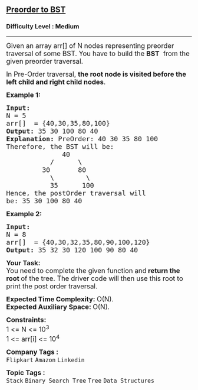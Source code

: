 <h2><a href="https://www.geeksforgeeks.org/problems/preorder-to-postorder4423/1?page=3&category=Linked%20List,Binary%20Search%20Tree&status=unsolved&sortBy=difficulty">Preorder to BST</a></h2><h3>Difficulty Level : Medium</h3><hr><div class="problems_problem_content__Xm_eO"><p><span style="font-size: 18px;">Given an array arr[] of N nodes representing preorder traversal of some BST. You have to build the </span><strong style="font-size: 18px;">BST</strong><span style="font-size: 18px;">&nbsp;</span><span style="font-size: 18px;"> from the given preorder traversal.&nbsp;</span></p>
<p><span style="font-size: 18px;">In Pre-Order traversal,&nbsp;<strong>the root node is visited before the left child and right child nodes</strong>.</span></p>
<p><strong><span style="font-size: 18px;">Example 1:</span></strong></p>
<pre><strong><span style="font-size: 18px;">Input:
</span></strong><span style="font-size: 18px;">N = 5
arr[]  = {40,30,35,80,100}
<strong>Output: </strong>35 30 100 80 40<strong>
Explanation:</strong>&nbsp;PreOrder: 40 30 35 80 100
Therefore, the BST will be:
&nbsp; &nbsp; &nbsp; &nbsp; &nbsp; &nbsp; &nbsp; 40
&nbsp; &nbsp; &nbsp; &nbsp; &nbsp; &nbsp;/&nbsp; &nbsp;&nbsp; &nbsp;\
&nbsp; &nbsp; &nbsp; &nbsp; &nbsp;30&nbsp; &nbsp; &nbsp; &nbsp;80
&nbsp; &nbsp; &nbsp; &nbsp; &nbsp; &nbsp;\&nbsp; &nbsp; &nbsp; &nbsp;&nbsp;\&nbsp; &nbsp;
&nbsp; &nbsp; &nbsp; &nbsp; &nbsp; &nbsp;35&nbsp; &nbsp; &nbsp; 100
Hence, the postOrder traversal will
be: 35 30 100 80 40</span></pre>
<p><strong><span style="font-size: 18px;">Example 2:</span></strong></p>
<pre><strong><span style="font-size: 18px;">Input:
</span></strong><span style="font-size: 18px;">N = 8
arr[]  = {40,30,32,35,80,90,100,120}
<strong>Output: </strong>35 32 30 120 100 90 80 40</span></pre>
<p><span style="font-size: 18px;"><strong>Your Task:</strong><br>You need to complete the given function and<strong> return the root </strong>of the tree. The driver code will then use this root to print the post order traversal.</span></p>
<p><span style="font-size: 18px;"><strong>Expected Time Complexity:&nbsp;</strong>O(N).<br><strong>Expected Auxiliary Space:&nbsp;</strong>O(N).</span></p>
<p><span style="font-size: 18px;"><strong>Constraints:</strong><br>1 &lt;= N &lt;= 10<sup>3</sup><br>1 &lt;= arr[i] &lt;= 10<sup>4</sup></span></p></div><p><span style=font-size:18px><strong>Company Tags : </strong><br><code>Flipkart</code>&nbsp;<code>Amazon</code>&nbsp;<code>Linkedin</code>&nbsp;<br><p><span style=font-size:18px><strong>Topic Tags : </strong><br><code>Stack</code>&nbsp;<code>Binary Search Tree</code>&nbsp;<code>Tree</code>&nbsp;<code>Data Structures</code>&nbsp;